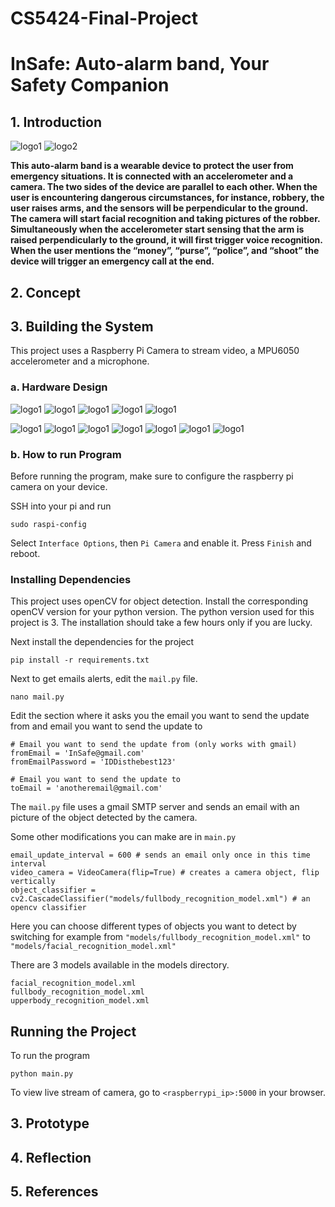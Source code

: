 # CS5424-Final-Project
# InSafe: Auto-alarm band, Your Safety Companion
## 1. Introduction

![logo1](https://github.com/williamzhang012998/CS5424-Final-Project/blob/main/logo1.png)
![logo2](https://github.com/williamzhang012998/CS5424-Final-Project/blob/main/logo2.png)

**This auto-alarm band is a wearable device to protect the user from emergency situations. It is connected with an accelerometer and a camera. The two sides of the device are parallel to each other. When the user is encountering dangerous circumstances, for instance, robbery, the user raises arms, and the sensors will be perpendicular to the ground. The camera will start facial recognition and taking pictures of the robber. Simultaneously when the accelerometer start sensing that the arm is raised perpendicularly to the ground, it will first trigger voice recognition. When the user mentions the “money”, “purse”, “police”, and “shoot” the device will trigger an emergency call at the end.**

## 2. Concept


## 3. Building the System

This project uses a Raspberry Pi Camera to stream video, a MPU6050 accelerometer and a microphone. 

### a. Hardware Design

![logo1](https://github.com/williamzhang012998/CS5424-Final-Project/blob/main/wearable0.png)
![logo1](https://github.com/williamzhang012998/CS5424-Final-Project/blob/main/wearable.png)
![logo1](https://github.com/williamzhang012998/CS5424-Final-Project/blob/main/wearable1.png)
![logo1](https://github.com/williamzhang012998/CS5424-Final-Project/blob/main/wearable2.png)
![logo1](https://github.com/williamzhang012998/CS5424-Final-Project/blob/main/wearable3.png)


![logo1](https://github.com/williamzhang012998/CS5424-Final-Project/blob/main/accelerometer0.jpg)
![logo1](https://github.com/williamzhang012998/CS5424-Final-Project/blob/main/accelerometer1.jpg)
![logo1](https://github.com/williamzhang012998/CS5424-Final-Project/blob/main/accelerometer2.jpg)
![logo1](https://github.com/williamzhang012998/CS5424-Final-Project/blob/main/accelerometer3.jpg)
![logo1](https://github.com/williamzhang012998/CS5424-Final-Project/blob/main/accelerometer4.jpg)
![logo1](https://github.com/williamzhang012998/CS5424-Final-Project/blob/main/accelerometer5.jpg)
![logo1](https://github.com/williamzhang012998/CS5424-Final-Project/blob/main/accelerometer6.jpg)

### b. How to run Program

Before running the program, make sure to configure the raspberry pi camera on your device.

SSH into your pi and run

```
sudo raspi-config
```

Select `Interface Options`, then `Pi Camera` and enable it. Press `Finish` and reboot.

### Installing Dependencies

This project uses openCV for object detection. Install the corresponding openCV version for your python version. The python version used for this project is 3. The installation should take a few hours only if you are lucky.

Next install the dependencies for the project

```
pip install -r requirements.txt
```

Next to get emails alerts, edit the `mail.py` file.

```
nano mail.py
```

Edit the section where it asks you the email you want to send the update from and email you want to send the update to

```
# Email you want to send the update from (only works with gmail)
fromEmail = 'InSafe@gmail.com'
fromEmailPassword = 'IDDisthebest123'

# Email you want to send the update to
toEmail = 'anotheremail@gmail.com'
```

The `mail.py` file uses a gmail SMTP server and sends an email with an picture of the object detected by the camera. 

Some other modifications you can make are in `main.py`


```
email_update_interval = 600 # sends an email only once in this time interval
video_camera = VideoCamera(flip=True) # creates a camera object, flip vertically
object_classifier = cv2.CascadeClassifier("models/fullbody_recognition_model.xml") # an opencv classifier
```

Here you can choose different types of objects you want to detect by switching for example from `"models/fullbody_recognition_model.xml"` to `"models/facial_recognition_model.xml"`

There are 3 models available in the models directory.

```
facial_recognition_model.xml
fullbody_recognition_model.xml
upperbody_recognition_model.xml
```

## Running the Project

To run the program

```
python main.py
```
To view live stream of camera, go to `<raspberrypi_ip>:5000` in your browser.

## 3. Prototype


## 4. Reflection


## 5. References
